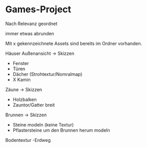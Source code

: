 # Games-Project

Nach Relevanz geordnet

immer etwas abrunden

Mit x gekennzeichnete Assets sind bereits im Ordner vorhanden.

Häuser Außenansicht -> Skizzen
 - Fenster
 - Türen
 - Dächer (Strohtextur/Nomralmap)
 - X Kamin
 
 Zäune -> Skizzen
 - Holzbalken
 - Zauntor/Gatter breit
 
 Brunnen -> Skizzen
 - Steine modeln (keine Textur)
 - Pflastersteine um den Brunnen herum modeln
 
 Bodentextur
 -Erdweg
